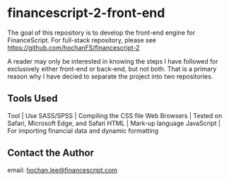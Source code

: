 # financescript-2-front-end

The goal of this repository is to develop the front-end engine for FinanceScript. For full-stack repository, please see https://github.com/hochanFS/financescript-2

A reader may only be interested in knowing the steps I have followed for exclusively either front-end or back-end, but not both. That is a primary reason why I have decied to separate the project into two repositories.

## Tools Used
Tool | Use
SASS/SPSS | Compiling the CSS file
Web Browsers | Tested on Safari, Microsoft Edge, and Safari
HTML | Mark-up language
JavaScript | For importing financial data and dynamic formatting

## Contact the Author
email: hochan.lee@financescript.com
